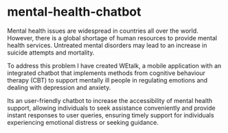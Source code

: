 # mental-health-chatbot
Mental health issues are widespread in countries all over the world. However, there is a
global shortage of human resources to provide mental health services. Untreated mental
disorders may lead to an increase in suicide attempts and mortality.

To address this problem I have created WEtalk, a mobile application with an integrated chatbot that
implements methods from cognitive behaviour therapy (CBT) to support mentally ill
people in regulating emotions and dealing with depression and anxiety.

Its an user-friendly chatbot to increase the accessibility of
mental health support, allowing individuals to seek assistance conveniently
and provide instant responses to user queries, ensuring timely support for
individuals experiencing emotional distress or seeking guidance.
